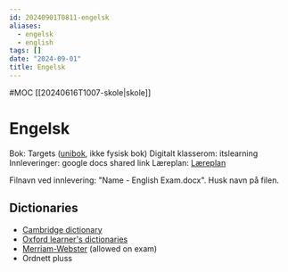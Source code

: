 ```yaml
---
id: 20240901T0811-engelsk
aliases:
  - engelsk
  - english
tags: []
date: "2024-09-01"
title: Engelsk
---
```


#MOC [[20240616T1007-skole|skole]]

# Engelsk

Bok: Targets ([unibok](https://unibok.no), ikke fysisk bok)
Digitalt klasserom: itslearning
Innleveringer: google docs shared link
Læreplan: [Læreplan](https://docs.google.com/document/d/1KUqzPR-3jDaUM0cmqULKMFdeniLyVXA5/edit?rtpof=true&sd=true)

Filnavn ved innlevering: "Name - English Exam.docx". Husk navn på filen.

## Dictionaries

- [Cambridge dictionary](https://dictionary.cambridge.org/)
- [Oxford learner's dictionaries](https://www.oxfordlearnersdictionaries.com/)
- [Merriam-Webster](https://www.merriam-webster.com/dictionary/) (allowed on exam)
- Ordnett pluss
